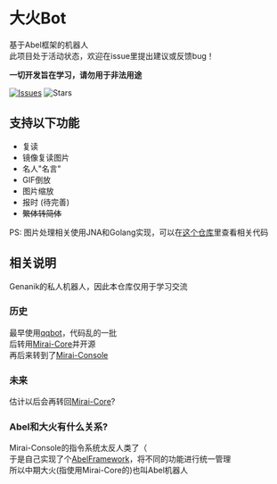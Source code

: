 # 大火Bot  
基于Abel框架的机器人  
此项目处于活动状态，欢迎在issue里提出建议或反馈bug！

**一切开发旨在学习，请勿用于非法用途**  

[![Issues](https://img.shields.io/github/issues/Genanik/AbelBotPlugin.svg?style=popout)](https://github.com/Genanik/AbelBotPlugin)
![Stars](https://img.shields.io/github/stars/Genanik/AbelBotPlugin)

## 支持以下功能  
* 复读
* 镜像复读图片
* 名人"名言"
* GIF倒放
* 图片缩放
* 报时 (待完善)
* ~~繁体转简体~~  

PS: 图片处理相关使用JNA和Golang实现，可以在[这个仓库](https://github.com/Genanik/Horizontal-flip-of-picture)里查看相关代码

## 相关说明  
Genanik的私人机器人，因此本仓库仅用于学习交流  

### 历史
最早使用[qqbot](https://github.com/pandolia/qqbot)，代码乱的一批  
后转用[Mirai-Core](https://github.com/mamoe/mirai)并开源  
再后来转到了[Mirai-Console](https://github.com/mamoe/mirai-console) 
   
### 未来
估计以后会再转回[Mirai-Core](https://github.com/mamoe/mirai)?  
  
### Abel和大火有什么关系?
Mirai-Console的指令系统太反人类了（  
于是自己实现了个[AbelFramework](https://github.com/Genanik/AbelFramework)，将不同的功能进行统一管理  
所以中期大火(指使用Mirai-Core的)也叫Abel机器人
